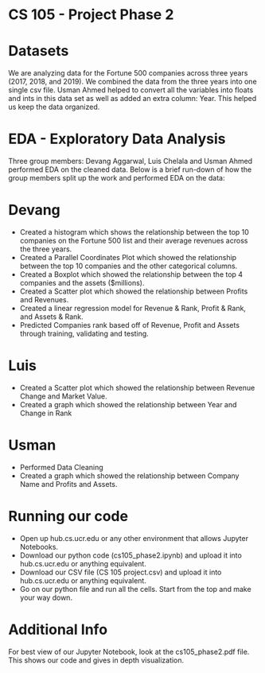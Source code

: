 # CS 105 - Project Phase 2


# Datasets
We are analyzing data for the Fortune 500 companies across three years (2017, 2018, and 2019). We combined the data from the three years into one single csv file. Usman Ahmed helped to convert all the variables into floats and ints in this data set as well as added an extra column: Year. This helped us keep the data organized.

# EDA - Exploratory Data Analysis

Three group members: Devang Aggarwal, Luis Chelala and Usman Ahmed performed EDA on the cleaned data. Below is a brief run-down of how the group members split up the work and performed EDA on the data:

# Devang

* Created a histogram which shows the relationship between the top 10 companies on the Fortune 500 list and their average revenues across the three years.
* Created a Parallel Coordinates Plot which showed the relationship between the top 10 companies and the other categorical columns.
* Created a Boxplot which showed the relationship between the top 4 companies and the assets ($millions).
* Created a Scatter plot which showed the relationship between Profits and Revenues.
* Created a linear regression model for Revenue & Rank, Profit & Rank, and Assets & Rank.
* Predicted Companies rank based off of Revenue, Profit and Assets through training, validating and testing.

# Luis

* Created a Scatter plot which showed the relationship between Revenue Change and Market Value.
* Created a graph which showed the relationship between Year and Change in Rank

# Usman

* Performed Data Cleaning
* Created a graph which showed the relationship between Company Name and Profits and Assets.

# Running our code

* Open up hub.cs.ucr.edu or any other environment that allows Jupyter Notebooks.
* Download our python code (cs105_phase2.ipynb) and upload it into hub.cs.ucr.edu or anything equivalent.
* Download our CSV file (CS 105 project.csv) and upload it into hub.cs.ucr.edu or anything equivalent.
* Go on our python file and run all the cells. Start from the top and make your way down.

# Additional Info

For best view of our Jupyter Notebook, look at the cs105_phase2.pdf file. This shows our code and gives in depth visualization.

